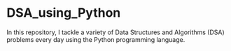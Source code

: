 # DSA_using_Python
In this repository, I tackle a variety of Data Structures and Algorithms (DSA) problems every day using the Python programming language.
